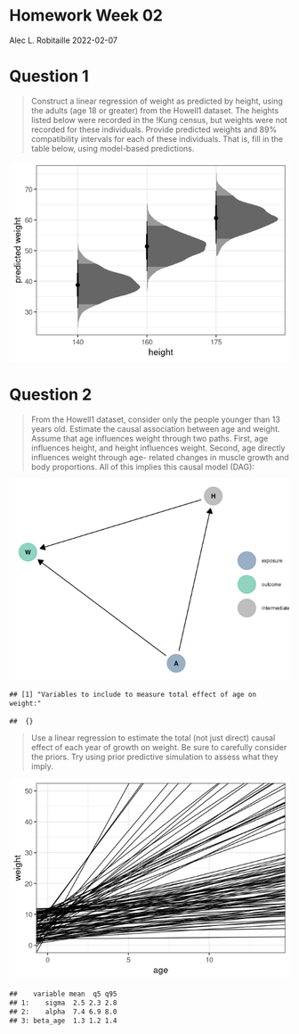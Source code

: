 Homework Week 02
================
Alec L. Robitaille
2022-02-07

# Question 1

> Construct a linear regression of weight as predicted by height, using
> the adults (age 18 or greater) from the Howell1 dataset. The heights
> listed below were recorded in the !Kung census, but weights were not
> recorded for these individuals. Provide predicted weights and 89%
> compatibility intervals for each of these individuals. That is, fill
> in the table below, using model-based predictions.

![](../graphics/homework/predict_h02_q01-1.png)<!-- -->

# Question 2

> From the Howell1 dataset, consider only the people younger than 13
> years old. Estimate the causal association between age and weight.
> Assume that age influences weight through two paths. First, age
> influences height, and height influences weight. Second, age directly
> influences weight through age- related changes in muscle growth and
> body proportions. All of this implies this causal model (DAG):

![](../graphics/homework/dag_h02_q02-1.png)<!-- -->

    ## [1] "Variables to include to measure total effect of age on weight:"

    ##  {}

> Use a linear regression to estimate the total (not just direct) causal
> effect of each year of growth on weight. Be sure to carefully consider
> the priors. Try using prior predictive simulation to assess what they
> imply.

![](../graphics/homework/priors_h02_q02-1.png)<!-- -->

    ##    variable mean  q5 q95
    ## 1:    sigma  2.5 2.3 2.8
    ## 2:    alpha  7.4 6.9 8.0
    ## 3: beta_age  1.3 1.2 1.4
